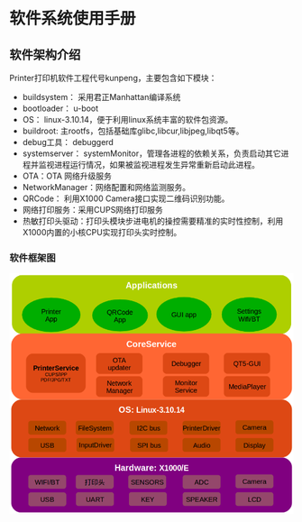 # 软件系统使用手册

## 软件架构介绍
Printer打印机软件工程代号kunpeng，主要包含如下模块：

* buildsystem： 采用君正Manhattan编译系统
* bootloader： u-boot
* OS： linux-3.10.14，便于利用linux系统丰富的软件包资源。
* buildroot: 主rootfs，包括基础库glibc,libcur,libjpeg,libqt5等。
* debug工具： debuggerd
* systemserver： systemMonitor，管理各进程的依赖关系，负责启动其它进程并监视进程运行情况，如果被监视进程发生异常重新启动此进程。
* OTA：OTA 网络升级服务
* NetworkManager：网络配置和网络监测服务。
* QRCode： 利用X1000 Camera接口实现二维码识别功能。
* 网络打印服务：采用CUPS网络打印服务
* 热敏打印头驱动：打印头模块步进电机的操控需要精准的实时性控制，利用X1000内置的小核CPU实现打印头实时控制。

### 软件框架图
![](Printer_SW.png)
